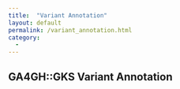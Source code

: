 ```yaml
---
title:  "Variant Annotation"
layout: default
permalink: /variant_annotation.html
category:
  -
---
```


## GA4GH::GKS Variant Annotation
